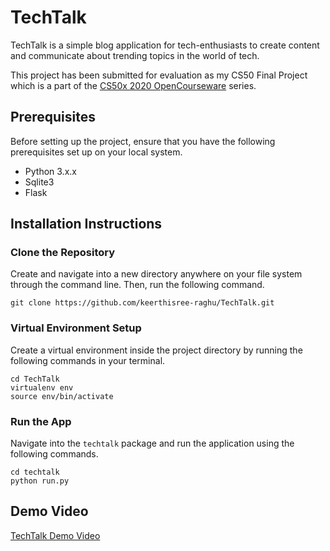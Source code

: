 # TechTalk

TechTalk is a simple blog application for tech-enthusiasts to create content and communicate about trending topics in the world of tech.

This project has been submitted for evaluation as my CS50 Final Project which is a part of the [CS50x 2020 OpenCourseware](https://cs50.harvard.edu/x/2020/) series. 

## Prerequisites

Before setting up the project, ensure that you have the following prerequisites set up on your local system.

* Python 3.x.x
* Sqlite3
* Flask

## Installation Instructions

### Clone the Repository

Create and navigate into a new directory anywhere on your file system through the command line. Then, run the following command.
```shell
git clone https://github.com/keerthisree-raghu/TechTalk.git
```
### Virtual Environment Setup

Create a virtual environment inside the project directory by running the following commands in your terminal.

```shell
cd TechTalk
virtualenv env
source env/bin/activate
```

### Run the App

Navigate into the `techtalk` package and run the application using the following commands.

```shell
cd techtalk
python run.py
```

## Demo Video

[TechTalk Demo Video](https://youtu.be/QgOLxo3gq-8)